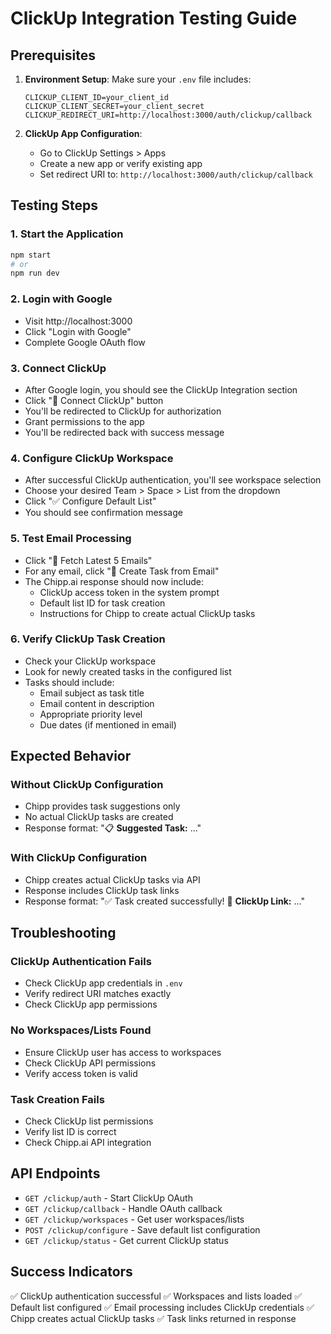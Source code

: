 # ClickUp Integration Testing Guide

## Prerequisites

1. **Environment Setup**: Make sure your `.env` file includes:
   ```
   CLICKUP_CLIENT_ID=your_client_id
   CLICKUP_CLIENT_SECRET=your_client_secret
   CLICKUP_REDIRECT_URI=http://localhost:3000/auth/clickup/callback
   ```

2. **ClickUp App Configuration**: 
   - Go to ClickUp Settings > Apps
   - Create a new app or verify existing app
   - Set redirect URI to: `http://localhost:3000/auth/clickup/callback`

## Testing Steps

### 1. Start the Application
```bash
npm start
# or
npm run dev
```

### 2. Login with Google
- Visit http://localhost:3000
- Click "Login with Google"
- Complete Google OAuth flow

### 3. Connect ClickUp
- After Google login, you should see the ClickUp Integration section
- Click "🔗 Connect ClickUp" button
- You'll be redirected to ClickUp for authorization
- Grant permissions to the app
- You'll be redirected back with success message

### 4. Configure ClickUp Workspace
- After successful ClickUp authentication, you'll see workspace selection
- Choose your desired Team > Space > List from the dropdown
- Click "✅ Configure Default List"
- You should see confirmation message

### 5. Test Email Processing
- Click "📧 Fetch Latest 5 Emails"
- For any email, click "🚀 Create Task from Email"
- The Chipp.ai response should now include:
  - ClickUp access token in the system prompt
  - Default list ID for task creation
  - Instructions for Chipp to create actual ClickUp tasks

### 6. Verify ClickUp Task Creation
- Check your ClickUp workspace
- Look for newly created tasks in the configured list
- Tasks should include:
  - Email subject as task title
  - Email content in description
  - Appropriate priority level
  - Due dates (if mentioned in email)

## Expected Behavior

### Without ClickUp Configuration
- Chipp provides task suggestions only
- No actual ClickUp tasks are created
- Response format: "📋 **Suggested Task:** ..."

### With ClickUp Configuration
- Chipp creates actual ClickUp tasks via API
- Response includes ClickUp task links
- Response format: "✅ Task created successfully! 🔗 **ClickUp Link:** ..."

## Troubleshooting

### ClickUp Authentication Fails
- Check ClickUp app credentials in `.env`
- Verify redirect URI matches exactly
- Check ClickUp app permissions

### No Workspaces/Lists Found
- Ensure ClickUp user has access to workspaces
- Check ClickUp API permissions
- Verify access token is valid

### Task Creation Fails
- Check ClickUp list permissions
- Verify list ID is correct
- Check Chipp.ai API integration

## API Endpoints

- `GET /clickup/auth` - Start ClickUp OAuth
- `GET /clickup/callback` - Handle OAuth callback
- `GET /clickup/workspaces` - Get user workspaces/lists
- `POST /clickup/configure` - Save default list configuration
- `GET /clickup/status` - Get current ClickUp status

## Success Indicators

✅ ClickUp authentication successful
✅ Workspaces and lists loaded
✅ Default list configured
✅ Email processing includes ClickUp credentials
✅ Chipp creates actual ClickUp tasks
✅ Task links returned in response
